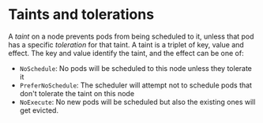 # Taints and tolerations
A *taint* on a node prevents pods from being scheduled to it, unless that pod has a specific *toleration* for that taint. A taint is a triplet of key, value and effect. The key and value identify the taint, and the effect can be one of:
* `NoSchedule`: No pods will be scheduled to this node unless they tolerate it
* `PreferNoSchedule`: The scheduler will attempt not to schedule pods that don't tolerate the taint on this node
* `NoExecute`: No new pods will be scheduled but also the existing ones will get evicted.
